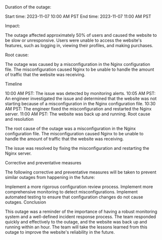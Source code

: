 Duration of the outage:

Start time: 2023-11-07 10:00 AM PST
End time: 2023-11-07 11:00 AM PST

Impact:

The outage affected approximately 50% of users and caused the website to be slow or unresponsive. Users were unable to access the website's features, such as logging in, viewing their profiles, and making purchases.

Root cause:

The outage was caused by a misconfiguration in the Nginx configuration file. The misconfiguration caused Nginx to be unable to handle the amount of traffic that the website was receiving.

Timeline

10:00 AM PST: The issue was detected by monitoring alerts.
10:05 AM PST: An engineer investigated the issue and determined that the website was not starting because of a misconfiguration in the Nginx configuration file.
10:30 AM PST: The engineer fixed the misconfiguration and restarted the Nginx server.
11:00 AM PST: The website was back up and running.
Root cause and resolution

The root cause of the outage was a misconfiguration in the Nginx configuration file. The misconfiguration caused Nginx to be unable to handle the amount of traffic that the website was receiving.

The issue was resolved by fixing the misconfiguration and restarting the Nginx server.

Corrective and preventative measures

The following corrective and preventative measures will be taken to prevent similar outages from happening in the future:

Implement a more rigorous configuration review process.
Implement more comprehensive monitoring to detect misconfigurations.
Implement automated testing to ensure that configuration changes do not cause outages.
Conclusion

This outage was a reminder of the importance of having a robust monitoring system and a well-defined incident response process. The team responded quickly and effectively to the outage, and the website was back up and running within an hour. The team will take the lessons learned from this outage to improve the website's reliability in the future.
